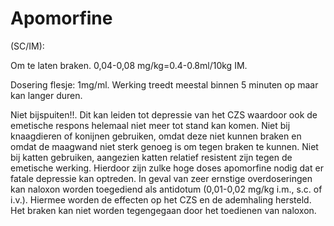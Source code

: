 # Apomorfine

(SC/IM):

Om te laten braken. 0,04-0,08 mg/kg=0.4-0.8ml/10kg IM.

Dosering flesje: 1mg/ml. Werking treedt meestal binnen 5 minuten op maar kan langer duren.

Niet bijspuiten!!. Dit kan leiden tot depressie van het CZS waardoor ook de emetische respons helemaal niet meer tot stand kan komen. Niet bij knaagdieren of konijnen gebruiken, omdat deze niet kunnen braken en omdat de maagwand niet sterk genoeg is om tegen braken te kunnen. Niet bij katten gebruiken, aangezien katten relatief resistent zijn tegen de emetische werking. Hierdoor zijn zulke hoge doses apomorfine nodig dat er fatale depressie kan optreden. In geval van zeer ernstige overdoseringen kan naloxon worden toegediend als antidotum (0,01-0,02 mg/kg i.m., s.c. of i.v.). Hiermee worden de effecten op het CZS en de ademhaling hersteld. Het braken kan niet worden tegengegaan door het toedienen van naloxon.
